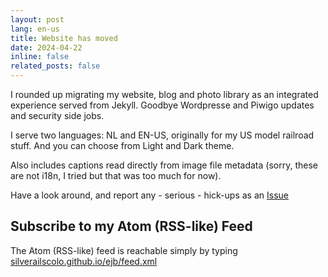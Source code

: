 ```yaml
---
layout: post
lang: en-us
title: Website has moved
date: 2024-04-22
inline: false
related_posts: false
---
```


I rounded up migrating my website, blog and photo library as an integrated experience served from Jekyll. Goodbye Wordpresse and Piwigo updates and security side jobs.

I serve two languages: NL and EN-US, originally for my US model railroad stuff. And you can choose from Light and Dark theme.

Also includes captions read directly from image file metadata (sorry, these are not i18n, I tried but that was too much for now).

Have a look around, and report any - serious - hick-ups as an [Issue](https://github.com/silverailscolo/ejb/issues)

## Subscribe to my Atom (RSS-like) Feed

The Atom (RSS-like) feed is reachable simply by typing [silverailscolo.github.io/ejb/feed.xml](silverailscolo.github.io/ejb/feed.xml)
